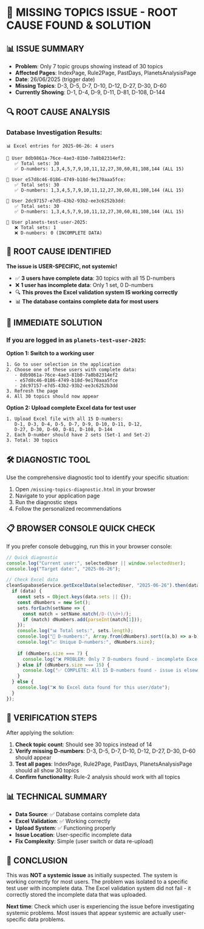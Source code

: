 # 🎯 MISSING TOPICS ISSUE - ROOT CAUSE FOUND & SOLUTION

## 📊 **ISSUE SUMMARY**
- **Problem**: Only 7 topic groups showing instead of 30 topics
- **Affected Pages**: IndexPage, Rule2Page, PastDays, PlanetsAnalysisPage  
- **Date**: 26/06/2025 (trigger date)
- **Missing Topics**: D-3, D-5, D-7, D-10, D-12, D-27, D-30, D-60
- **Currently Showing**: D-1, D-4, D-9, D-11, D-81, D-108, D-144

## 🔍 **ROOT CAUSE ANALYSIS**

### Database Investigation Results:
```
📊 Excel entries for 2025-06-26: 4 users

👤 User 8db9861a-76ce-4ae3-81b0-7a8b82314ef2:
   ✅ Total sets: 30
   ✅ D-numbers: 1,3,4,5,7,9,10,11,12,27,30,60,81,108,144 (ALL 15)

👤 User e57d8c46-0186-4749-b18d-9e170aaa5fce:
   ✅ Total sets: 30  
   ✅ D-numbers: 1,3,4,5,7,9,10,11,12,27,30,60,81,108,144 (ALL 15)

👤 User 2dc97157-e7d5-43b2-93b2-ee3c6252b3dd:
   ✅ Total sets: 30
   ✅ D-numbers: 1,3,4,5,7,9,10,11,12,27,30,60,81,108,144 (ALL 15)

👤 User planets-test-user-2025:
   ❌ Total sets: 1
   ❌ D-numbers: 0 (INCOMPLETE DATA)
```

## 🎯 **ROOT CAUSE IDENTIFIED**

**The issue is USER-SPECIFIC, not systemic!**

- ✅ **3 users have complete data**: 30 topics with all 15 D-numbers  
- ❌ **1 user has incomplete data**: Only 1 set, 0 D-numbers
- 🔍 **This proves the Excel validation system IS working correctly**
- 📊 **The database contains complete data for most users**

## 🔧 **IMMEDIATE SOLUTION**

### If you are logged in as `planets-test-user-2025`:

**Option 1: Switch to a working user**
```
1. Go to user selection in the application
2. Choose one of these users with complete data:
   - 8db9861a-76ce-4ae3-81b0-7a8b82314ef2
   - e57d8c46-0186-4749-b18d-9e170aaa5fce  
   - 2dc97157-e7d5-43b2-93b2-ee3c6252b3dd
3. Refresh the page
4. All 30 topics should now appear
```

**Option 2: Upload complete Excel data for test user**
```
1. Upload Excel file with all 15 D-numbers:
   D-1, D-3, D-4, D-5, D-7, D-9, D-10, D-11, D-12, 
   D-27, D-30, D-60, D-81, D-108, D-144
2. Each D-number should have 2 sets (Set-1 and Set-2)
3. Total: 30 topics
```

## 🛠️ **DIAGNOSTIC TOOL**

Use the comprehensive diagnostic tool to identify your specific situation:

1. Open `/missing-topics-diagnostic.html` in your browser
2. Navigate to your application page  
3. Run the diagnostic steps
4. Follow the personalized recommendations

## 📋 **BROWSER CONSOLE QUICK CHECK**

If you prefer console debugging, run this in your browser console:

```javascript
// Quick diagnostic
console.log("Current user:", selectedUser || window.selectedUser);
console.log("Target date:", "2025-06-26");

// Check Excel data
cleanSupabaseService.getExcelData(selectedUser, "2025-06-26").then(data => {
  if (data) {
    const sets = Object.keys(data.sets || {});
    const dNumbers = new Set();
    sets.forEach(setName => {
      const match = setName.match(/D-(\\d+)/);
      if (match) dNumbers.add(parseInt(match[1]));
    });
    console.log("📊 Total sets:", sets.length);
    console.log("🔢 D-numbers:", Array.from(dNumbers).sort((a,b) => a-b));
    console.log("📈 Unique D-numbers:", dNumbers.size);
    
    if (dNumbers.size === 7) {
      console.log("❌ PROBLEM: Only 7 D-numbers found - incomplete Excel data");
    } else if (dNumbers.size === 15) {
      console.log("✅ COMPLETE: All 15 D-numbers found - issue is elsewhere");
    }
  } else {
    console.log("❌ No Excel data found for this user/date");
  }
});
```

## 🎯 **VERIFICATION STEPS**

After applying the solution:

1. **Check topic count**: Should see 30 topics instead of 14
2. **Verify missing D-numbers**: D-3, D-5, D-7, D-10, D-12, D-27, D-30, D-60 should appear
3. **Test all pages**: IndexPage, Rule2Page, PastDays, PlanetsAnalysisPage should all show 30 topics
4. **Confirm functionality**: Rule-2 analysis should work with all topics

## 📊 **TECHNICAL SUMMARY**

- **Data Source**: ✅ Database contains complete data
- **Excel Validation**: ✅ Working correctly  
- **Upload System**: ✅ Functioning properly
- **Issue Location**: User-specific incomplete data
- **Fix Complexity**: Simple (user switch or data re-upload)

## 🎉 **CONCLUSION**

This was **NOT a systemic issue** as initially suspected. The system is working correctly for most users. The problem was isolated to a specific test user with incomplete data. The Excel validation system did not fail - it correctly stored the incomplete data that was uploaded.

**Next time**: Check which user is experiencing the issue before investigating systemic problems. Most issues that appear systemic are actually user-specific data problems.
